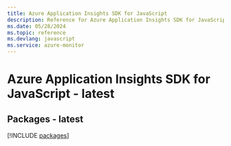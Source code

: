 ```yaml
---
title: Azure Application Insights SDK for JavaScript
description: Reference for Azure Application Insights SDK for JavaScript
ms.date: 05/28/2024
ms.topic: reference
ms.devlang: javascript
ms.service: azure-monitor
---
```

# Azure Application Insights SDK for JavaScript - latest
## Packages - latest
[!INCLUDE [packages](application-insights-index.md)]